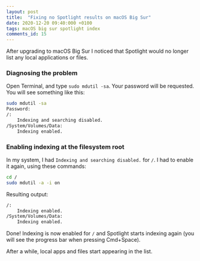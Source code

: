 ```yaml
---
layout: post
title:  "Fixing no Spotlight results on macOS Big Sur"
date: 2020-12-20 09:40:000 +0100
tags: macOS big sur spotlight index
comments_id: 15
---
```


After upgrading to macOS Big Sur I noticed that Spotlight would no longer list any local applications or files.

### Diagnosing the problem

Open Terminal, and type `sudo mdutil -sa`. Your password will be requested. You will see something like this:

```sh
sudo mdutil -sa
Password:
/:
	Indexing and searching disabled.
/System/Volumes/Data:
	Indexing enabled.
```

### Enabling indexing at the filesystem root

In my system, I had `Indexing and searching disabled.` for `/`. I had to enable it again, using these commands:

```sh
cd /
sudo mdutil -a -i on
```

Resulting output:

```sh
/:
	Indexing enabled.
/System/Volumes/Data:
	Indexing enabled.
```

Done! Indexing is now enabled for `/` and Spotlight starts indexing again (you will see the progress bar when pressing Cmd+Space).

After a while, local apps and files start appearing in the list.
